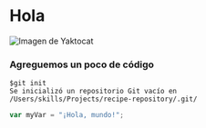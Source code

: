 # Hola
![Imagen de Yaktocat](https://octodex.github.com/images/yaktocat.png)

### Agreguemos un poco de código
```
$git init
Se inicializó un repositorio Git vacío en /Users/skills/Projects/recipe-repository/.git/
```

``` javascript
var myVar = "¡Hola, mundo!";
```
